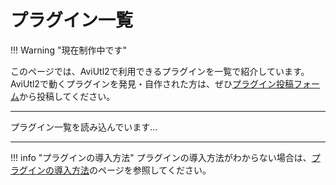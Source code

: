 # プラグイン一覧

!!! Warning "現在制作中です"

このページでは、AviUtl2で利用できるプラグインを一覧で紹介しています。
AviUtl2で動くプラグインを発見・自作された方は、ぜひ[プラグイン投稿フォーム](./plugin_post.md)から投稿してください。

---

<div id="script-list-container">
  <p>プラグイン一覧を読み込んでいます...</p>
</div>

<script>
  // ▼▼▼ 下の行のURLを、ステップ1でコピーしたご自身のウェブアプリURLに書き換えてください ▼▼▼
  const GAS_URL = 'https://script.google.com/macros/s/AKfycbwbx9H8i40DeeuVj8_M8bmEd6na36e-Bq6EeUBPGej_8d3zP7YVGNnD1UP7SySMPRQRfg/exec';
  // ▲▲▲ 上の行のURLを、ステップ1でコピーしたご自身のウェブアプリURLに書き換えてください ▲▲▲

  document.addEventListener('DOMContentLoaded', () => {
    const container = document.getElementById('script-list-container');

    fetch(GAS_URL)
      .then(response => {
        if (!response.ok) throw new Error('Network response was not ok.');
        return response.json();
      })
      .then(data => {
        if (data.scripts && data.scripts.length > 0) {
          let tableHtml = `
            <table>
              <thead>
                <tr><th>種別</th><th>名前</th><th>説明</th><th>制作者</th><th>ダウンロード</th></tr>
              </thead>
              <tbody>`;

          data.scripts.reverse().forEach(script => { // 新しい投稿が上に来るように逆順にする
            const author = script.author_url ? `<a href="${script.author_url}" target="_blank" rel="noopener noreferrer">${script.author}</a>` : script.author;
            const description = script.description.replace(/\n/g, '<br>');
            tableHtml += `
              <tr>
                <td>${script_or_plugin || ''}</td>
                <td>${script.name || ''}</td>
                <td>${description || ''}</td>
                <td>${author || ''}</td>
                <td><a href="${script.download_url}" target="_blank" rel="noopener noreferrer">ダウンロード</a></td>
              </tr>`;
          });

          tableHtml += `</tbody></table>`;
          container.innerHTML = tableHtml;
        } else {
          container.innerHTML = '<p>現在、登録されているプラグインはありません。</p>';
        }
      })
      .catch(error => {
        console.error('Error fetching script list:', error);
        container.innerHTML = '<p style="color: red;">プラグイン一覧の読み込みに失敗しました。ページを再読み込みするか、管理者にお問い合わせください。</p>';
      });
  });
</script>

---

!!! info "プラグインの導入方法"
    プラグインの導入方法がわからない場合は、[プラグインの導入方法](./how_to_install_plugin.md)のページを参照してください。